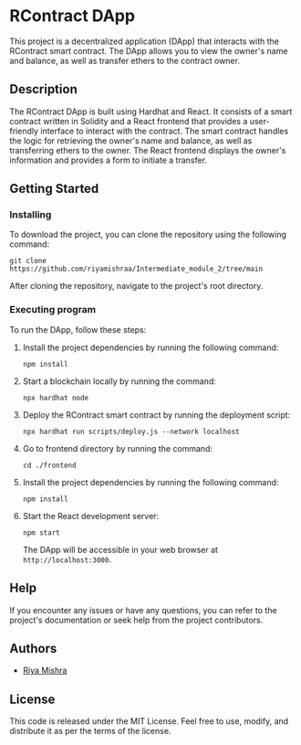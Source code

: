 # RContract DApp

This project is a decentralized application (DApp) that interacts with the RContract smart contract. The DApp allows you to view the owner's name and balance, as well as transfer ethers to the contract owner.

## Description

The RContract DApp is built using Hardhat and React. It consists of a smart contract written in Solidity and a React frontend that provides a user-friendly interface to interact with the contract. The smart contract handles the logic for retrieving the owner's name and balance, as well as transferring ethers to the owner. The React frontend displays the owner's information and provides a form to initiate a transfer.

## Getting Started

### Installing

To download the project, you can clone the repository using the following command:

```
git clone https://github.com/riyamishraa/Intermediate_module_2/tree/main
```

After cloning the repository, navigate to the project's root directory.

### Executing program

To run the DApp, follow these steps:

1. Install the project dependencies by running the following command:

   ```
   npm install
   ```
2. Start a blockchain locally by running the command: 
   ```
   npx hardhat node
   ```

3. Deploy the RContract smart contract by running the deployment script:

   ```
   npx hardhat run scripts/deploy.js --network localhost
   ```
4. Go to frontend directory by running the command:

   ```
   cd ./frontend
   ```
5. Install the project dependencies by running the following command:

   ```
   npm install
   ```
6. Start the React development server:

   ```
   npm start
   ```

   The DApp will be accessible in your web browser at `http://localhost:3000`.

## Help

If you encounter any issues or have any questions, you can refer to the project's documentation or seek help from the project contributors.

## Authors

- [Riya Mishra](https://www.linkedin.com/in/riya-mishra-a2b6ab213/)

## License

This code is released under the MIT License. Feel free to use, modify, and distribute it as per the terms of the license.
